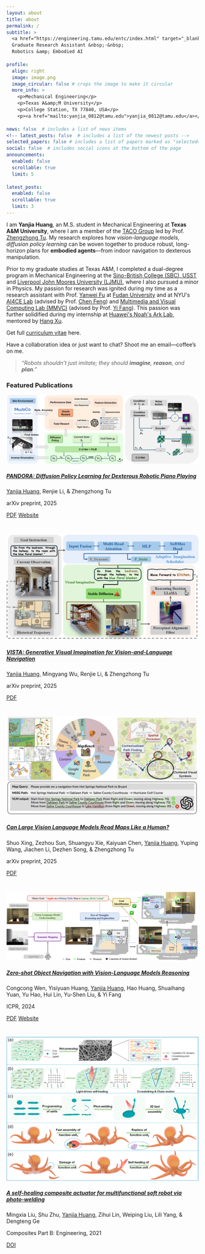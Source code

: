```yaml
---
layout: about
title: about
permalink: /
subtitle: >
  <a href="https://engineering.tamu.edu/entc/index.html" target="_blank">Texas A&amp;M University</a> &nbsp;·&nbsp;
  Graduate Research Assistant &nbsp;·&nbsp;
  Robotics &amp; Embodied AI

profile:
  align: right
  image: image.png
  image_circular: false # crops the image to make it circular
  more_info: >
    <p>Mechanical Engineering</p>
    <p>Texas A&amp;M University</p>
    <p>College Station, TX 77840, USA</p>
    <p><a href="mailto:yanjia_0812@tamu.edu">yanjia_0812@tamu.edu</a></p>

news: false  # includes a list of news items 
<!-- latest_posts: false  # includes a list of the newest posts -->
selected_papers: false # includes a list of papers marked as "selected={true}" 
social: false  # includes social icons at the bottom of the page
announcements:
  enabled: false
  scrollable: true
  limit: 5

latest_posts:
  enabled: false
  scrollable: true
  limit: 3
---
```



I am **Yanjia Huang**, an M.S. student in Mechanical Engineering at **Texas A&M University**, where I am a member of the <a href="https://taco-group.github.io/" target="_blank">TACO Group</a> led by Prof. <a href="https://vztu.github.io/" target="_blank">Zhengzhong Tu</a>.
My research explores how *vision-language models*, *diffusion policy learning* can be woven together to produce robust, long-horizon plans for **embodied agents**—from indoor navigation to dexterous manipulation.

Prior to my graduate studies at Texas A&M, I completed a dual-degree program in Mechanical Engineering at the <a href="http://www.sbcen.usst.edu.cn/" target="_blank">Sino-British College (SBC), USST</a> and <a href="https://www.ljmu.ac.uk/" target="_blank">Liverpool John Moores University (LJMU)</a>, where I also pursued a minor in Physics. My passion for research was ignited during my time as a research assistant with Prof. <a href="http://yanweifu.github.io/" target="_blank">Yanwei Fu</a> at <a href="https://www.fudan.edu.cn/en/" target="_blank">Fudan University</a> and at NYU's <a href="https://ai4ce.github.io/" target="_blank">AI4CE Lab</a> (advised by Prof. <a href="https://engineering.nyu.edu/faculty/chen-feng" target="_blank">Chen Feng</a>) and <a href="https://yifang.org/group.html" target="_blank">Multimedia and Visual Computing Lab (MMVC)</a> (advised by Prof. <a href="https://nyuad.nyu.edu/en/academics/divisions/engineering/faculty/yi-fang.html" target="_blank">Yi Fang</a>). This passion was further solidified during my internship at <a href="https://www.huawei.com/en/corporate-information/research-development" target="_blank">Huawei's Noah's Ark Lab</a>, mentored by <a href="https://xuhangcn.github.io/" target="_blank">Hang Xu</a>.

Get full <a href="/assets/pdf/CV_Yanjia_Huang.pdf" target="_blank">curriculum vitae</a> here.

Have a collaboration idea or just want to chat? Shoot me an email—coffee’s on me.


<!-- Outside the lab you’ll find me at a piano, on a hiking trail, or cycling. -->
> *“Robots shouldn’t just imitate; they should **imagine**, **reason**, and **plan**.”*

<!-- **Recent highlights**

* **VISTA** — Developed VISTA, a novel scheduling framework that leverages a diffusion model for "visual imagination," enabling embodied agents to proactively plan and recover from low-confidence states.
* **PANDORA** — Designed PANDORA, a diffusion-based control policy that generates fine-grained, expressive motor commands for the complex task of robotic piano playing. (IROS 2025, under review)
* Applied **Monte-Carlo Tree Diffusion (MCTD)** to enhance planning in Vision-Language Agents (VLAs), enabling efficient search over long-horizon, goal-conditioned motions for zero-shot object manipulation.   -->




### Featured Publications

<div style="margin-bottom: 2.5rem;">
  <div class="row">
    <div class="col-sm-5">
      <img src="/assets/img/publication_preview/PANDORA.jpg" class="img-fluid rounded z-depth-1" alt="PANDORA preview"/>
    </div>
    <div class="col-sm-7">
      <h5><a href="https://taco-group.github.io/PANDORA/" target="_blank" >PANDORA: Diffusion Policy Learning for Dexterous Robotic Piano Playing</a></h5>
      <p><u>Yanjia Huang</u>, Renjie Li, & Zhengzhong Tu</p>
      <p>arXiv preprint, 2025</p>
      <p>
        <a href="https://arxiv.org/abs/2503.14545" class="btn btn-sm btn-outline-primary" role="button" target="_blank">PDF</a>
        <a href="https://taco-group.github.io/PANDORA/" class="btn btn-sm btn-outline-primary" role="button" target="_blank">Website</a>
      </p>
    </div>
  </div>
</div>
<div style="margin-bottom: 2.5rem;">
  <div class="row">
    <div class="col-sm-5">
      <img src="/assets/img/publication_preview/VISTA.png" class="img-fluid rounded z-depth-1" alt="VISTA preview"/>
    </div>
    <div class="col-sm-7">
      <h5><a href="https://arxiv.org/abs/2505.07868" target="_blank" class="font-weight-bold">VISTA: Generative Visual Imagination for Vision-and-Language Navigation</a></h5>
      <p><u>Yanjia Huang</u>, Mingyang Wu, Renjie Li, & Zhengzhong Tu</p>
      <p>arXiv preprint, 2025</p>
      <p>
        <a href="https://arxiv.org/abs/2505.07868" class="btn btn-sm btn-outline-primary" role="button" target="_blank">PDF</a>
      </p>
    </div>
  </div>
</div>
<div style="margin-bottom: 2.5rem;">
  <div class="row">
    <div class="col-sm-5">
      <img src="/assets/img/publication_preview/MapBench.png" class="img-fluid rounded z-depth-1" alt="MapBench preview"/>
    </div>
    <div class="col-sm-7">
      <h5><a href="https://arxiv.org/abs/2503.14607" target="_blank" class="font-weight-bold">Can Large Vision Language Models Read Maps Like a Human?</a></h5>
      <p>Shuo Xing, Zezhou Sun, Shuangyu Xie, Kaiyuan Chen, <u>Yanjia Huang</u>, Yuping Wang, Jiachen Li, Dezhen Song, & Zhengzhong Tu</p>
      <p>arXiv preprint, 2025</p>
      <p>
        <a href="https://arxiv.org/abs/2503.14607" class="btn btn-sm btn-outline-primary" role="button" target="_blank">PDF</a>
      </p>
    </div>
  </div>
</div>
<div style="margin-bottom: 2.5rem;">
  <div class="row">
    <div class="col-sm-5">
      <img src="/assets/img/publication_preview/L-ZSON.png" class="img-fluid rounded z-depth-1" alt="L-ZSON preview"/>
    </div>
    <div class="col-sm-7">
      <h5><a href="https://vlt-lzson.github.io/" target="_blank" class="font-weight-bold">Zero-shot Object Navigation with Vision-Language Models Reasoning</a></h5>
      <p>Congcong Wen, Yisiyuan Huang, <u>Yanjia Huang</u>, Hao Huang, Shuaihang Yuan, Yu Hao, Hui Lin, Yu-Shen Liu, & Yi Fang</p>
      <p>ICPR, 2024</p>
      <p>
        <a href="https://arxiv.org/abs/2410.18570" class="btn btn-sm btn-outline-primary" role="button" target="_blank">PDF</a>
        <a href="https://vlt-lzson.github.io/" class="btn btn-sm btn-outline-primary" role="button" target="_blank">Website</a>
      </p>
    </div>
  </div>
</div>
<div style="margin-bottom: 2.5rem;">
  <div class="row">
    <div class="col-sm-5">
      <img src="/assets/img/publication_preview/softrobot.jpg" class="img-fluid rounded z-depth-1" alt="Self-healing Actuator preview"/>
    </div>
    <div class="col-sm-7">
      <h5><a href="https://www.sciencedirect.com/science/article/pii/S1359836821001402" target="_blank" class="font-weight-bold">A self-healing composite actuator for multifunctional soft robot via photo-welding</a></h5>
      <p>Mingxia Liu, Shu Zhu, <u>Yanjia Huang</u>, Zihui Lin, Weiping Liu, Lili Yang, & Dengteng Ge</p>
      <p>Composites Part B: Engineering, 2021</p>
      <p>
        <a href="https://doi.org/10.1016/j.compositesb.2021.108748" class="btn btn-sm btn-outline-primary" role="button" target="_blank">DOI</a>
      </p>
    </div>
  </div>
</div>